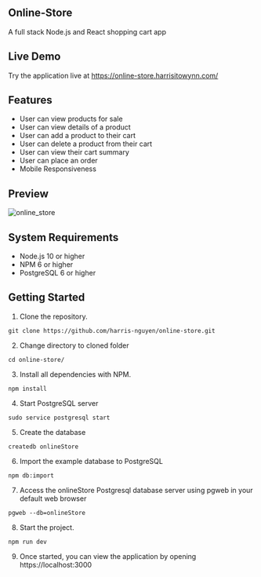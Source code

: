 ## Online-Store
A full stack Node.js and React shopping cart app

## Live Demo
Try the application live at https://online-store.harrisitowynn.com/

## Features
- User can view products for sale
- User can view details of a product
- User can add a product to their cart
- User can delete a product from their cart
- User can view their cart summary
- User can place an order
- Mobile Responsiveness

## Preview
![online_store](shopping.gif) 

## System Requirements
- Node.js 10 or higher
- NPM 6 or higher
- PostgreSQL 6 or higher

## Getting Started
1. Clone the repository.
```
git clone https://github.com/harris-nguyen/online-store.git
```
2. Change directory to cloned folder
```
cd online-store/
```
3. Install all dependencies with NPM.
```
npm install
```
4. Start PostgreSQL server
```
sudo service postgresql start
```
5. Create the database
```
createdb onlineStore
```
6. Import the example database to PostgreSQL
```
npm db:import
```
7. Access the onlineStore Postgresql database server using pgweb in your default web browser
```
pgweb --db=onlineStore
```
8. Start the project.
```
npm run dev
```
9. Once started, you can view the application by opening https://localhost:3000
